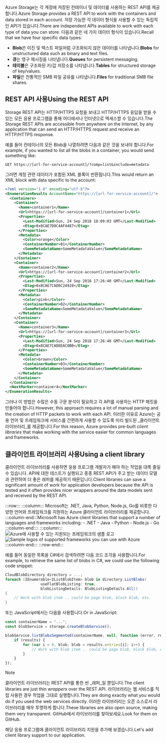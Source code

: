 <span data-ttu-id="046e8-101">Azure Storage는 각 계정에 저장된 컨테이너 및 데이터를 사용하는 REST API를 제공합니다.</span><span class="sxs-lookup"><span data-stu-id="046e8-101">Azure Storage provides a REST API to work with the containers and data stored in each account.</span></span> <span data-ttu-id="046e8-102">저장 가능한 각 데이터 형식을 사용할 수 있는 독립적인 API가 있습니다.</span><span class="sxs-lookup"><span data-stu-id="046e8-102">There are independent APIs available to work with each type of data you can store.</span></span> <span data-ttu-id="046e8-103">다음과 같은 네 가지 데이터 형식이 있습니다.</span><span class="sxs-lookup"><span data-stu-id="046e8-103">Recall that we have four specific data types:</span></span>

- <span data-ttu-id="046e8-104">**Blob**은 이진 및 텍스트 파일처럼 구조화되지 않은 데이터를 나타냅니다.</span><span class="sxs-lookup"><span data-stu-id="046e8-104">**Blobs** for unstructured data such as binary and text files.</span></span>
- <span data-ttu-id="046e8-105">**큐**는 영구 메시징을 나타냅니다.</span><span class="sxs-lookup"><span data-stu-id="046e8-105">**Queues** for persistent messaging.</span></span>
- <span data-ttu-id="046e8-106">**테이블**은 구조화된 키/값 저장소를 나타냅니다.</span><span class="sxs-lookup"><span data-stu-id="046e8-106">**Tables** for structured storage of key/values.</span></span>
- <span data-ttu-id="046e8-107">**파일**은 전통적인 SMB 파일 공유를 나타냅니다.</span><span class="sxs-lookup"><span data-stu-id="046e8-107">**Files** for traditional SMB file shares.</span></span>

## <a name="using-the-rest-api"></a><span data-ttu-id="046e8-108">REST API 사용</span><span class="sxs-lookup"><span data-stu-id="046e8-108">Using the REST API</span></span>

<span data-ttu-id="046e8-109">Storage REST API는 HTTP/HTTPS 요청을 보내고 HTTP/HTTPS 응답을 받을 수 있는 모든 응용 프로그램을 통해 어디에서나 인터넷으로 액세스할 수 있습니다.</span><span class="sxs-lookup"><span data-stu-id="046e8-109">The Storage REST APIs are accessible from anywhere on the Internet, by any application that can send an HTTP/HTTPS request and receive an HTTP/HTTPS response.</span></span>

<span data-ttu-id="046e8-110">예를 들어 컨테이너의 모든 Blob을 나열하려면 다음과 같은 것을 보내야 합니다.</span><span class="sxs-lookup"><span data-stu-id="046e8-110">For example, if you wanted to list all the blobs in a container, you would send something like:</span></span>

```http
GET https://[url-for-service-account]/?comp=list&include=metadata
```

<span data-ttu-id="046e8-111">그러면 계정 관련 데이터가 포함된 XML 블록이 반환됩니다.</span><span class="sxs-lookup"><span data-stu-id="046e8-111">This would return an XML block with data specific to the account:</span></span>

```xml
<?xml version="1.0" encoding="utf-8"?>  
<EnumerationResults AccountName="https://[url-for-service-account]/">  
  <Containers>  
    <Container>  
      <Name>container1</Name>  
      <Url>https://[url-for-service-account]/container1</Url>  
      <Properties>  
        <Last-Modified>Sun, 24 Sep 2018 18:09:03 GMT</Last-Modified>  
        <Etag>0x8CAE7D0C4AF4487</Etag>  
      </Properties>  
      <Metadata>  
        <Color>orange</Color>  
        <ContainerNumber>01</ContainerNumber>  
        <SomeMetadataName>SomeMetadataValue</SomeMetadataName>  
      </Metadata>  
    </Container>  
    <Container>  
      <Name>container2</Name>  
      <Url>https://[url-for-service-account]/container2</Url>  
      <Properties>  
        <Last-Modified>Sun, 24 Sep 2018 17:26:40 GMT</Last-Modified>  
        <Etag>0x8CAE7CAD8C24928</Etag>  
      </Properties>  
      <Metadata>  
        <Color>pink</Color>  
        <ContainerNumber>02</ContainerNumber>  
        <SomeMetadataName>SomeMetadataValue</SomeMetadataName>  
      </Metadata>  
    </Container>  
    <Container>  
      <Name>container3</Name>  
      <Url>https://[url-for-service-account]/container3</Url>  
      <Properties>  
        <Last-Modified>Sun, 24 Sep 2018 17:26:40 GMT</Last-Modified>  
        <Etag>0x8CAE7CAD8EAC0BB</Etag>  
      </Properties>  
      <Metadata>  
        <Color>brown</Color>  
        <ContainerNumber>03</ContainerNumber>  
        <SomeMetadataName>SomeMetadataValue</SomeMetadataName>  
      </Metadata>  
    </Container>  
  </Containers>  
  <NextMarker>container4</NextMarker>  
</EnumerationResults>  
```

<span data-ttu-id="046e8-112">그러나 이 방법은 수많은 수동 구문 분석이 필요하고 각 API를 사용하는 HTTP 패킷을 만들어야 합니다.</span><span class="sxs-lookup"><span data-stu-id="046e8-112">However, this approach requires a lot of manual parsing and the creation of HTTP packets to work with each API.</span></span> <span data-ttu-id="046e8-113">이러한 이유로 Azure는 공용 언어 및 프레임워크에 서비스를 간편하게 사용할 수 있도록 미리 빌드된 _클라이언트 라이브러리_를 제공합니다.</span><span class="sxs-lookup"><span data-stu-id="046e8-113">For this reason, Azure provides pre-built _client libraries_ that make working with the service easier for common languages and frameworks.</span></span>

## <a name="using-a-client-library"></a><span data-ttu-id="046e8-114">클라이언트 라이브러리 사용</span><span class="sxs-lookup"><span data-stu-id="046e8-114">Using a client library</span></span>

<span data-ttu-id="046e8-115">클라이언트 라이브러리를 사용하면 응용 프로그램 개발자가 해야 하는 작업을 대폭 줄일 수 있습니다. API에 대한 테스트가 실행되고 종종 REST API가 주고 받는 데이터 모델과 관련하여 더 좋은 래퍼를 제공하기 때문입니다.</span><span class="sxs-lookup"><span data-stu-id="046e8-115">Client libraries can save a significant amount of work for application developers because the API is tested and it often provides nicer wrappers around the data models sent and received by the REST API.</span></span>

:::row:::
    :::column:::
        <span data-ttu-id="046e8-116">Microsoft는 .NET, Java, Python, Node.js, Go를 비롯한 다양한 언어와 프레임워크를 지원하는 Azure 클라이언트 라이브러리를 제공합니다. :::column-end:::</span><span class="sxs-lookup"><span data-stu-id="046e8-116">Microsoft has Azure client libraries that support a number of languages and frameworks including: - .NET - Java - Python - Node.js - Go :::column-end::::</span></span> :::column:::
        <br> <span data-ttu-id="046e8-117">![Azure에 사용할 수 있는 지원되는 프레임워크의 샘플 로고](../media/4-common-tools.png)</span><span class="sxs-lookup"><span data-stu-id="046e8-117">![Sample logos of supported frameworks you can use with Azure](../media/4-common-tools.png)</span></span> 
    :::column-end:::
:::row-end:::

<span data-ttu-id="046e8-118">예를 들어 동일한 목록을 C#에서 검색하려면 다음 코드 조각을 사용합니다.</span><span class="sxs-lookup"><span data-stu-id="046e8-118">For example, to retrieve the same list of blobs in C#, we could use the following code snippet:</span></span>

```csharp
CloudBlobDirectory directory = ...;
foreach (IEnumerable<IListBlobItem> blob in directory.ListBlobs(
                useFlatBlobListing: true,
                blobListingDetails: BlobListingDetails.All))
{
    // Work with blob item .. could be page blob, block blob, etc.
}
```

<span data-ttu-id="046e8-119">또는 JavaScript에서는 다음을 사용합니다.</span><span class="sxs-lookup"><span data-stu-id="046e8-119">Or in JavaScript:</span></span>

```javascript
const containerName = "...";
const blobService = storage.createBlobService();

blobService.listBlobsSegmented(containerName, null, function (error, results) {
    if (results) {
        for (var i = 0, blob; blob = results.entries[i]; i++) {
            // Work with blob item .. could be page blob, block blob, etc.
        }
    }
});
```

> [!NOTE]
> <span data-ttu-id="046e8-120">클라이언트 라이브러리는 REST API를 통한 씬 _래퍼_일 뿐입니다.</span><span class="sxs-lookup"><span data-stu-id="046e8-120">The client libraries are just thin _wrappers_ over the REST API.</span></span> <span data-ttu-id="046e8-121">라이브러리는 웹 서비스를 직접 사용한 경우 작업을 그대로 실행합니다.</span><span class="sxs-lookup"><span data-stu-id="046e8-121">They are doing exactly what you would do if you used the web services directly.</span></span> <span data-ttu-id="046e8-122">이러한 라이브러리는 오픈 소스로서 라이브러리를 매우 투명하게 합니다.</span><span class="sxs-lookup"><span data-stu-id="046e8-122">These libraries are also open source, making them very transparent.</span></span> <span data-ttu-id="046e8-123">GitHub에서 라이브러리를 찾아보세요.</span><span class="sxs-lookup"><span data-stu-id="046e8-123">Look for them on GitHub.</span></span>

<span data-ttu-id="046e8-124">해당 응용 프로그램에 클라이언트 라이브러리 지원을 추가해 보겠습니다.</span><span class="sxs-lookup"><span data-stu-id="046e8-124">Let's add client library support to our application.</span></span>